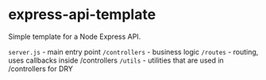 # express-api-template

Simple template for a Node Express API.

`server.js` - main entry point
`/controllers` - business logic
`/routes` - routing, uses callbacks inside /controllers
`/utils` - utilities that are used in /controllers for DRY

